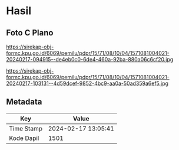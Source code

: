 # Hasil

## Foto C Plano

https://sirekap-obj-formc.kpu.go.id/6069/pemilu/pdpr/15/71/08/10/04/1571081004021-20240217-094915--de4eb0c0-6de4-460a-92ba-880a06c6cf20.jpg

https://sirekap-obj-formc.kpu.go.id/6069/pemilu/pdpr/15/71/08/10/04/1571081004021-20240217-103131--4d59dcef-9852-4bc9-aa0a-50ad359a6ef5.jpg


## Metadata

| Key        | Value               |
| ---------- | ------------------- |
| Time Stamp | 2024-02-17 13:05:41 |
| Kode Dapil | 1501                |



